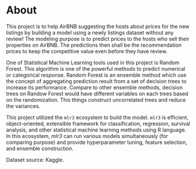 # About

This project is to help AirBNB suggesting the hosts about prices for the new listings by building a model using a newly listings dataset without any review! The modeling purpose is to predict prices to the hosts who sell their properties on AirBNB. The predictions then shall be the recommendation prices to keep the competitive value even before they have review. 

One of Statistical Machine Learning tools used in this project is Random Forest. This algorithm is one of the powerful methods to predict numerical or categorical response. Random Forest is an ensemble method which use the concept of aggregating prediction result from a set of decision trees to increase its performance. Compare to other ensemble methods, decision trees on Randow Forest would have different variables on each trees based on the randomization. This things construct uncorrelated trees and reduce the variances.     

This project utilized the `mlr3` ecosystem to build the model. `mlr3` is efficient, object-oriented, extensible framework for classification, regression, survival analysis, and other statistical machine learning methods using R language. In this ecosystem, _mlr3_ can run various models simultaneously (for comparing purpose) and provide hyperparameter tuning, feature selection, and ensemble construction.

Dataset source: Kaggle.
